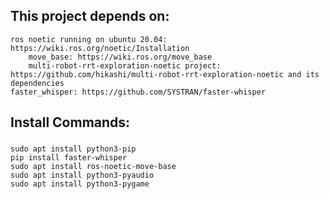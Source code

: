 ## This project depends on:

    ros noetic running on ubuntu 20.04: https://wiki.ros.org/noetic/Installation
        move_base: https://wiki.ros.org/move_base
        multi-robot-rrt-exploration-noetic project: https://github.com/hikashi/multi-robot-rrt-exploration-noetic and its dependencies
    faster_whisper: https://github.com/SYSTRAN/faster-whisper

## Install Commands:
###
    sudo apt install python3-pip
    pip install faster-whisper
    sudo apt install ros-noetic-move-base
    sudo apt install python3-pyaudio
    sudo apt install python3-pygame
